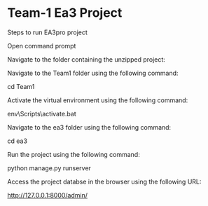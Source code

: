 # Team-1 Ea3 Project

Steps to run EA3pro project

Open command prompt

Navigate to the folder containing the unzipped project:

Navigate to the Team1 folder using the following command:

cd Team1

Activate the virtual environment using the following command:

env\Scripts\activate.bat

Navigate to the ea3 folder using the following command:

cd ea3

Run the project using the following command:

python manage.py runserver

Access the project databse in the browser using the following URL:

http://127.0.0.1:8000/admin/
